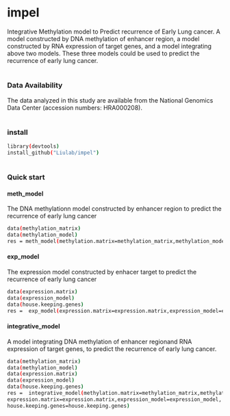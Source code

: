 # impel
Integrative Methylation model to Predict recurrence of Early Lung cancer. A model constructed by DNA methylation of enhancer region, a model constructed by RNA expression of target genes, and a model integrating above two models. These three models could be used to predict the recurrence of early lung cancer.




#
### Data Availability

The data analyzed in this study are available from the National Genomics Data Center (accession numbers: HRA000208).




#
### install
```bash
library(devtools)
install_github("Liulab/impel")
```



#
### Quick start

#### meth_model 

The DNA methylationn model constructed by enhancer region to predict the recurrence of early lung cancer
```bash
data(methylation_matrix)
data(methylation_model)
res = meth_model(methylation.matrix=methylation_matrix,methylation_model=methylation_model)
```



#### exp_model

The expression model constructed by enhacer target to predict the recurrence of early lung cancer
```bash
data(expression.matrix)
data(expression_model)
data(house.keeping.genes)
res =  exp_model(expression.matrix=expression.matrix,expression_model=expression_model,house.keeping.genes=house.keeping.genes)
```



#### integrative_model

A model integrating  DNA methylation of enhancer regionand RNA expression of target genes, to predict the recurrence of early lung cancer.

```bash
data(methylation_matrix)
data(methylation_model)
data(expression.matrix)
data(expression_model)
data(house.keeping.genes)
res =  integrative_model(methylation.matrix=methylation_matrix,methylation_model=methylation_model,
expression.matrix=expression.matrix,expression_model=expression_model,
house.keeping.genes=house.keeping.genes)
```

